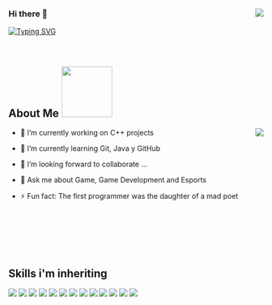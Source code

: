 ### Hi there 👋 <img align="right" src="https://profile-counter.glitch.me/Ishant281o/count.svg" />

[![Typing SVG](https://readme-typing-svg.herokuapp.com?font=Architects+Daughter&color=63C5DA&size=30&lines=Hey!+It's+Ishant!;I'm+a+learning+developer...;I'm+a+HardCore+GAMER;And+I'm+a+proud+GitHub+user)](https://git.io/typing-svg)

<br>
<h2> About Me <img src = "https://media0.giphy.com/media/KDDpcKigbfFpnejZs6/giphy.gif?cid=ecf05e47oy6f4zjs8g1qoiystc56cu7r9tb8a1fe76e05oty&rid=giphy.gif" width = 100px></h2>



<img align="right" src="http://github-readme-streak-stats.herokuapp.com?user=Ishant281o&theme=highcontrast&date_format=M%20j%5B%2C%20Y%5D&sideNums=DD2727&fire=DD1958">


                         
                         

- 🔭 I’m currently working on  C++ projects
  
- 🌱 I’m currently learning Git, Java y GitHub
  
- 👯 I’m looking forward to collaborate ...
  
- 💬 Ask me about Game, Game Development and Esports
  
- ⚡ Fun fact: The first programmer was the daughter of a mad poet

<br><br>
 

<br><br>
<h2> Skills i'm inheriting </h2>


<img src="https://img.shields.io/badge/c++%20-%2300599C.svg?&style=for-the-badge&logo=c%2B%2B&logoColor=white">   <img src="https://img.shields.io/badge/python%20-%2314354C.svg?&style=for-the-badge&logo=python&logoColor=white">   <img src="https://img.shields.io/badge/javascript%20-%23323330.svg?&style=for-the-badge&logo=javascript&logoColor=%23F7DF1E">  <img src="https://img.shields.io/badge/html5%20-%23E34F26.svg?&style=for-the-badge&logo=html5&logoColor=white">   <img src="https://img.shields.io/badge/css3%20-%231572B6.svg?&style=for-the-badge&logo=css3&logoColor=white">   <img src="https://img.shields.io/badge/react%20-%2320232a.svg?&style=for-the-badge&logo=react&logoColor=%2361DAFB">   <img src="https://img.shields.io/badge/bootstrap%20-%23563D7C.svg?&style=for-the-badge&logo=bootstrap&logoColor=white">   <img src="https://img.shields.io/badge/git%20-%23F05033.svg?&style=for-the-badge&logo=git&logoColor=white"/>   <img src="http://img.shields.io/badge/-VS%20Code-000000?style=for-the-badge&logo=Visual-studio-code&logoColor=blue"> <img src="https://img.shields.io/badge/Shell_Script-121011?style=for-the-badge&logo=gnu-bash&logoColor=white"> <img src="https://img.shields.io/badge/PowerShell-5391FE?style=for-the-badge&logo=PowerShell&logoColor=white"> <img src="https://img.shields.io/badge/Wordpress-21759B?style=for-the-badge&logo=wordpress&logoColor=white"> <img src="https://img.shields.io/badge/Adobe%20Photoshop-31A8FF?style=for-the-badge&logo=Adobe%20Photoshop&logoColor=black">
